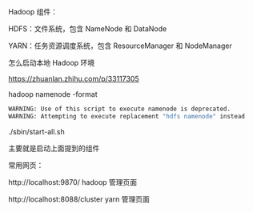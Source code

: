 Hadoop 组件：

HDFS：文件系统，包含 NameNode 和 DataNode

YARN：任务资源调度系统，包含 ResourceManager 和 NodeManager



怎么启动本地 Hadoop 环境

https://zhuanlan.zhihu.com/p/33117305



hadoop namenode -format

```bash
WARNING: Use of this script to execute namenode is deprecated.
WARNING: Attempting to execute replacement "hdfs namenode" instead
```



./sbin/start-all.sh

主要就是启动上面提到的组件



常用网页：

http://localhost:9870/ hadoop 管理页面

http://localhost:8088/cluster yarn 管理页面